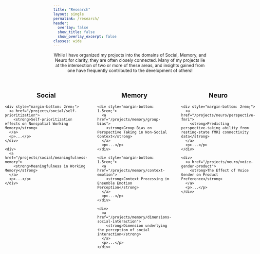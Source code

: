 ```yaml
---
title: "Research"
layout: single
permalink: /research/
header:
  overlay: false
  show_title: false
  show_overlay_excerpt: false
classes: wide
---
```


<p style="text-align:center;"> While I have organized my projects into the domains of Social, Memory, and Neuro for clarity, they are often closely connected. Many of my projects lie at the intersection of two or more of these areas, and insights gained from one have frequently contributed to the development of others!</p>

<div style="display: flex; justify-content: center; gap: 2rem; margin-top: 2rem;">

  <!-- Column 1: Social (기본 표시) -->
  <div style="flex: 1;">
    <h2 style="text-align:center;">Social</h2>

    <div style="margin-bottom: 2rem;">
      <a href="/projects/social/self-prioritization">
        <strong>Self-prioritization effects on Nonspatial Working Memory</strong>
      </a>
      <p>...</p>
    </div>

    <div>
      <a href="/projects/social/meaningfulness-memory">
        <strong>Meaningfulness in Working Memory</strong>
      </a>
      <p>...</p>
    </div>
  </div>

  <!-- Column 2: Memory -->
  <div style="flex: 1;">
    <h2 style="text-align:center;">Memory</h2>

    <div style="margin-bottom: 1.5rem;">
      <a href="/projects/memory/group-bias">
        <strong>Group Bias on Perspective Taking in Non-Social Context</strong>
      </a>
      <p>...</p>
    </div>

    <div style="margin-bottom: 1.5rem;">
      <a href="/projects/memory/context-emotion">
        <strong>Context Processing in Ensemble Emotion Perception</strong>
      </a>
      <p>...</p>
    </div>

    <div>
      <a href="/projects/memory/dimensions-social-interaction">
        <strong>Dimension underlying the perception of social interaction</strong>
      </a>
      <p>...</p>
    </div>
  </div>

  <!-- Column 3: Neuro -->
  <div style="flex: 1;">
    <h2 style="text-align:center;">Neuro</h2>

    <div style="margin-bottom: 2rem;">
      <a href="/projects/neuro/perspective-fmri">
        <strong>Predicting perspective-taking ability from resting-state fMRI connectivity data</strong>
      </a>
      <p>...</p>
    </div>

    <div>
      <a href="/projects/neuro/voice-gender-product">
        <strong>The Effect of Voice Gender on Product Preference</strong>
      </a>
      <p>...</p>
    </div>
  </div>

</div>
